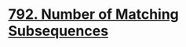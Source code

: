 # [792. Number of Matching Subsequences](https://leetcode.com/problems/number-of-matching-subsequences/)


